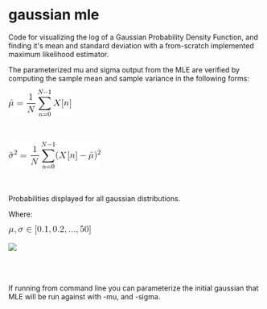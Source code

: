 # gaussian mle

Code for visualizing the log of a Gaussian Probability Density Function, and finding it's mean and standard deviation with a from-scratch implemented maximum likelihood estimator. 

The parameterized mu and sigma output from the MLE are verified by computing the sample mean and sample variance in the following forms:

![](https://github.com/arikanev/gaussian_mle/blob/master/SampleMean.gif)

<br></br>
![](https://github.com/arikanev/gaussian_mle/blob/master/SampleVariance.gif)

<br> </br>
Probabilities displayed for all gaussian distributions.

Where:

![](https://github.com/arikanev/gaussian_mle/blob/master/Range.gif)

![](https://github.com/arikanev/gaussian_mle/blob/master/Log-Norm_sampl.png)

<br></br>

If running from command line you can parameterize the initial gaussian that MLE will be run against with -mu, and -sigma.
